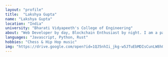 ```yaml
---
layout: "profile"
title:  "Lakshya Gupta"
name: "Lakshya Gupta"
location: "India"
university: "Bharati Vidyapeeth's College of Engineering"
about: "Web Developer by day, Blockchain Enthusiast by night. I am a part-time engineer and a full-time tech lover. Life is too short, just checkmate and move on."	
languages: "Javascript, Python, Rust"
hobbies: "Chess & Hip Hop music"
img: "https://drive.google.com/open?id=1QJ5nhIi_jkg-w5JTuEbMDIsCunLW8hQl"
---
```

